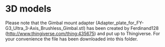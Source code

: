 3D models
=========

Please note that the Gimbal mount adapter (Adapter_plate_for_FY-G3_Ultra_3-Axis_Brushless_Gimbal.stl) has been created by Ferdinand128 (http://www.thingiverse.com/thing:435675) and put up to Thingiverse. For your convenience the file has been downloaded into this folder.